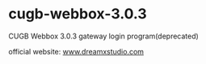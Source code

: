 # cugb-webbox-3.0.3
CUGB Webbox 3.0.3 gateway login program(deprecated)

official website: www.dreamxstudio.com
